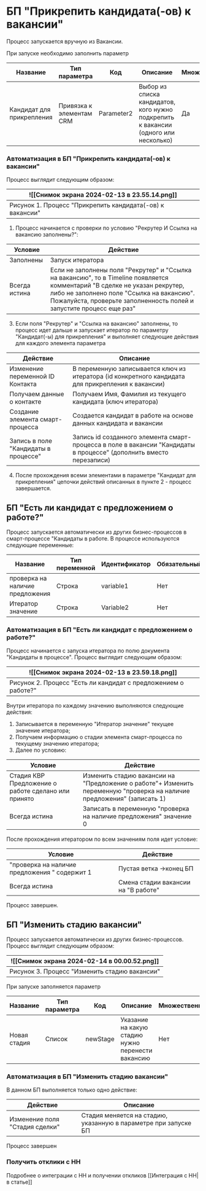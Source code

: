 # БП "Прикрепить кандидата(-ов) к вакансии"

Процесс запускается вручную из Вакансии.

При запуске необходимо заполнить параметр 

| Название | Тип параметра |Код |Описание |Множественное |Обязательное|
| --- | --- |---|---|---| ---|
| Кандидат для прикрепления | Привязка к элементам CRM |Parameter2 |Выбор из списка кандидатов, кого нужно подкрепить к вакансии (одного или несколько) |Да|Да
### Автоматизация в БП "Прикрепить кандидата(-ов) к вакансии"
Процесс выглядит следующим образом:

| ![[Снимок экрана 2024-02-13 в 23.55.14.png]]| 
| --- | 
| Рисунок 1. Процесс "Прикрепить кандидата(-ов) к вакансии" |  

1. Процесс начинается с проверки по условию "Рекрутер И Ссылка на вакансию заполнены?":

 Условие| Действие 
 --- | --- 
  Заполнены| Запуск итератора  
  Всегда истина  | Если не заполнены поля "Рекрутер" и "Ссылка на вакансию", то в Timeline появляется комментарий "В сделке не указан рекрутер, либо не заполнено поле "Ссылка на вакансию". Пожалуйста, проверьте заполненность полей и запустите процесс еще раз"


3. Если поля "Рекрутер" и "Ссылка на вакансию" заполнены, то процесс идет дальше и запускает итератор по параметру "Кандидат(-ы) для прикрепления" и выполняет следующие действия для каждого элемента параметра 

| Действие| Описание|
| --- | --- |
| Изменение переменной ID Контакта | В переменную записывается ключ из итератора (id конкретного кандидата для прикрепления к вакансии) |
| Получаем данные о контакте | Получаем Имя, Фамилия из текущего кандидата (ключ итератора) |
|Создание элемента смарт-процесса  |Создается кандидат в работе на основе данных кандидата и вакансии  |
|Запись в поле "Кандидаты в процессе"  | Запись id созданного элемента смарт-процесса в поле в вакансии "Кандидаты в процессе" (дополнить вместо перезаписи)|

4. После прохождения всеми элементами в параметре "Кандидат для прикрепления" цепочки действий описанных в пункте 2 - процесс завершается.


## БП "Есть ли кандидат с предложением о работе?"
Процесс запускается автоматически из других бизнес-процессов в смарт-процессе "Кандидаты в работе.  В процессе используются следующие переменные:

| Название | Тип переменной | Идентификатор | Обязательный | Множественный |
| ---- | ---- | ---- | ---- | ---- |
| проверка на наличие предложения | Строка | variable1 | Нет | Нет |
| Итератор значение | Строка | Variable2 | Нет | Нет |

### Автоматизация в БП "Есть ли кандидат с предложением о работе?"
Процесс начинается с запуска итератора по полю документа "Кандидаты в процессе". 
Процесс выглядит следующим образом:

|![[Снимок экрана 2024-02-13 в 23.59.18.png]] | 
| --- | 
| Рисунок 2. Процесс "Есть ли кандидат с предложением о работе?" |  

Внутри итератора по каждому значению выполняются следующие действия:

1.  Записывается в переменную "Итератор значение" текущее значение итератора;
2.  Получаем информацию о стадии элемента смарт-процесса по текущему значению итератора;
3. Далее по условию:

| Условие       | Действие                                     |
|---------------|----------------------------------------------|
|Стадия КВР Предложение о работе сделано или принято   | Изменить стадию вакансии на "Предложение о работе"+ Изменить переменную "проверка на наличие предложения" (записать 1) |
| Всегда истина |   Записать в переменную "проверка на наличие предложения"  значение 0 |

После прохождения итератором по всем значениям поля идет условие:

| Условие       | Действие                                     |
|---------------|----------------------------------------------|
| "проверка на наличие предложения " содержит 1   | Пустая ветка ->конец БП |
| Всегда истина | Смена стадии вакансии на "В работе"      |

Процесс завершен.

## БП "Изменить стадию вакансии"
Процесс запускается автоматически из других бизнес-процессов.
Процесс выглядит следующим образом:

|![[Снимок экрана 2024-02-14 в 00.00.52.png]] | 
| --- | 
| Рисунок 3. Процесс "Изменить стадию вакансии" |  

При запуске заполняется параметр 

| Название | Тип параметра | Код | Описание | Множественное | Обязательное |  
| ---- | ---- | ---- | ---- | ---- | ---- |
| Новая стадия | Список | newStage | Указание на какую стадию нужно перенести вакансию | Нет | Да |  

### Автоматизация в БП "Изменить стадию вакансии"

В данном БП выполняется только одно действие:

| Действие| Описание|
| --- | --- |
| Изменение поля "Стадия сделки" | Стадия меняется на стадию, указанную в параметре при запуске БП

Процесс завершен

### Получить отклики с HH
Подробнее о интеграции с HH и получении откликов [[Интеграция с HH|в статье]]
